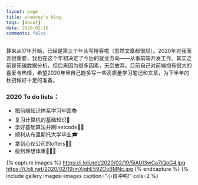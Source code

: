 ```yaml
---
layout: page
title: shawvey's blog
tags: [about]
date: 2020-02-18
comments: false
---
```


算来从17年开始，已经是第三个年头写博客啦（虽然文章都很烂）。2020年对我而言很重要，我也在这个年初决定了今后的就业方向——从事前端开发工作。其实之前是死磕数据分析，但后来因为很多因素，无奈放弃。目前自己对前端抱有很大的喜爱与热情，希望2020年里自己能多写一些高质量学习笔记和文章，为下半年的秋招做好十足的准备。

### 2020 To do lists：
* 把前端知识体系学习牢固📚
* 复习计算机的基础知识📒
* 学好基础算法并刷leetcode✍🏻
* 顺利从布里斯托大学毕业🎓
* 拿到心仪公司的offers👩‍💻
* 瘦到理想体重🏃🏻‍♀️


{% capture images %}
    https://i.loli.net/2020/02/19/5iAUI3wCa7lQoG4.jpg
    https://i.loli.net/2020/02/19/mXjqhE59ZOvBMNc.jpg
{% endcapture %}
{% include gallery images=images caption="小肖冲鸭!" cols=2 %}


